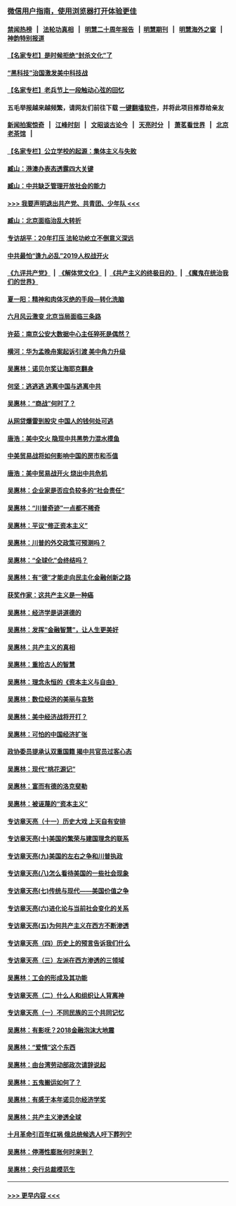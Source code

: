 ### [微信用户指南，使用浏览器打开体验更佳](https://github.com/gfw-breaker/banned-news1/blob/master/indexes/wechat-guide.md?t=0)
#### [禁闻热榜](热点新闻.md?t=0)  &nbsp;&nbsp;|&nbsp;&nbsp; [法轮功真相](https://github.com/gfw-breaker/truth/blob/master/README.md?t=0) &nbsp;&nbsp;|&nbsp;&nbsp; [明慧二十周年报告](https://github.com/gfw-breaker/mh-reports/blob/master/README.md?t=0) &nbsp;&nbsp;|&nbsp;&nbsp;[明慧期刊](https://github.com/gfw-breaker/mh-qikan) &nbsp;&nbsp;|&nbsp;&nbsp; [明慧海外之窗](https://github.com/gfw-breaker/mh-news/blob/master/README.md?t=0) &nbsp;&nbsp;|&nbsp;&nbsp; [神韵特别报道](https://github.com/gfw-breaker/mh-news/blob/master/shenyun.md?t=0)
#### [【名家专栏】是时候拒绝“封杀文化”了](../pages/nsc423/n11814093.md?t=02171533) 
#### [“黑科技”治国激发美中科技战](../pages/nsc423/n11638056.md?t=02171533) 
#### [【名家专栏】老兵节上一段触动心弦的回忆](../pages/nsc423/n11646016.md?t=02171533) 
#### 五毛举报越来越频繁，请网友们前往下载 [一键翻墙软件](https://github.com/gfw-breaker/ssr-accounts)，并将此项目推荐给亲友
#### [新闻拍案惊奇](https://github.com/gfw-breaker/banned-news1/blob/master/pages/link4.md) &nbsp;&nbsp;|&nbsp;&nbsp; [江峰时刻](https://github.com/gfw-breaker/banned-news1/blob/master/pages/link4.md) &nbsp;&nbsp;|&nbsp;&nbsp; [文昭谈古论今](https://github.com/gfw-breaker/banned-news1/blob/master/pages/link4.md) &nbsp;&nbsp;|&nbsp;&nbsp; [天亮时分](https://github.com/gfw-breaker/banned-news1/blob/master/pages/link4.md) &nbsp;&nbsp;|&nbsp;&nbsp; [萧茗看世界](https://github.com/gfw-breaker/banned-news1/blob/master/pages/link4.md) &nbsp;&nbsp;|&nbsp;&nbsp; [北京老茶馆](https://github.com/gfw-breaker/banned-news1/blob/master/pages/link4.md) &nbsp;&nbsp;|&nbsp;&nbsp; 
#### [【名家专栏】公立学校的起源：集体主义与失败](../pages/nsc423/n11601833.md?t=02171533) 
#### [臧山：港澳办表态透露四大关键](../pages/nsc423/n11421628.md?t=02171533) 
#### [臧山：中共缺乏管理开放社会的能力](../pages/nsc423/n11407457.md?t=02171533) 
#### [>>> 我要声明退出共产党、共青团、少年队 <<<](https://github.com/begood0513/goodnews/blob/master/quit/letter.md) 
#### [臧山：北京面临治乱大转折](../pages/nsc423/n11406895.md?t=02171533) 
#### [专访胡平：20年打压 法轮功屹立不倒意义深远](../pages/nsc423/n11398800.md?t=02171533) 
#### [中共最怕“逢九必乱”2019人权战开火](../pages/nsc423/n11385248.md?t=02171533) 
#### [《九评共产党》](https://github.com/begood0513/9ping.md/blob/master/README.md) &nbsp;|&nbsp; [《解体党文化》](../../../../jtdwh.md/blob/master/README.md)  &nbsp;|&nbsp; [《共产主义的终极目的》](../../../../gczydzjmd.md/blob/master/README.md) &nbsp;|&nbsp; [《魔鬼在统治我们的世界》](../../../../mgztzwmdsj.md/blob/master/README.md) 
#### [夏一阳：精神和肉体灭绝的手段—转化洗脑](../pages/nsc423/n11368250.md?t=02171533) 
#### [六月风云激变 北京当局面临三条路](../pages/nsc423/n11313668.md?t=02171533) 
#### [许茹：南京公安大数据中心主任猝死是偶然？](../pages/nsc423/n11064744.md?t=02171533) 
#### [横河：华为孟晚舟案起诉引渡 美中角力升级](../pages/nsc423/n11027230.md?t=02171533) 
#### [吴惠林：诺贝尔奖让海耶克翻身](../pages/nsc423/n10890049.md?t=02171533) 
#### [何坚：逃逃逃 逃离中国与逃离中共](../pages/nsc423/n10592891.md?t=02171533) 
#### [吴惠林：“商战”何时了？](../pages/nsc423/n10573558.md?t=02171533) 
#### [从网贷爆雷到股灾 中国人的钱何处可逃](../pages/nsc423/n10572800.md?t=02171533) 
#### [唐浩：美中交火 隐现中共黑势力混水摸鱼](../pages/nsc423/n10544040.md?t=02171533) 
#### [中美贸易战将如何影响中国的房市和币值](../pages/nsc423/n10543697.md?t=02171533) 
#### [唐浩：美中贸易战开火 烧出中共危机](../pages/nsc423/n10540126.md?t=02171533) 
#### [吴惠林：企业家是否应负较多的“社会责任”](../pages/nsc423/n10535022.md?t=02171533) 
#### [吴惠林：“川普奇迹”一点都不稀奇](../pages/nsc423/n10512808.md?t=02171533) 
#### [吴惠林：平议“修正资本主义”](../pages/nsc423/n10495724.md?t=02171533) 
#### [吴惠林：川普的外交政策可预测吗？](../pages/nsc423/n10462387.md?t=02171533) 
#### [吴惠林：“全球化”会终结吗？](../pages/nsc423/n10452838.md?t=02171533) 
#### [吴惠林：有“德”才能走向民主化金融创新之路](../pages/nsc423/n10432292.md?t=02171533) 
#### [获奖作家：这共产主义是一种癌](../pages/nsc423/n10431541.md?t=02171533) 
#### [吴惠林：经济学是讲道德的](../pages/nsc423/n10398014.md?t=02171533) 
#### [吴惠林：发挥“金融智慧”，让人生更美好](../pages/nsc423/n10375019.md?t=02171533) 
#### [吴惠林：共产主义的真相](../pages/nsc423/n10351394.md?t=02171533) 
#### [吴惠林：重拾古人的智慧](../pages/nsc423/n10337691.md?t=02171533) 
#### [吴惠林：理念永恒的《资本主义与自由》](../pages/nsc423/n10316274.md?t=02171533) 
#### [吴惠林：数位经济的美丽与哀愁](../pages/nsc423/n10292946.md?t=02171533) 
#### [吴惠林：美中经济战将开打？](../pages/nsc423/n10258825.md?t=02171533) 
#### [吴惠林：可怕的中国经济扩张](../pages/nsc423/n10219147.md?t=02171533) 
#### [政协委员提承认双重国籍 揭中共官员过客心态](../pages/nsc423/n10208809.md?t=02171533) 
#### [吴惠林：现代“桃花源记”](../pages/nsc423/n10185234.md?t=02171533) 
#### [吴惠林：富而有德的洛克斐勒](../pages/nsc423/n10142264.md?t=02171533) 
#### [吴惠林：被诬蔑的“资本主义”](../pages/nsc423/n10124816.md?t=02171533) 
#### [专访章天亮（十一）历史大戏 上天自有安排](../pages/nsc423/n10094905.md?t=02171533) 
#### [专访章天亮(十)美国的繁荣与建国理念的联系](../pages/nsc423/n10094899.md?t=02171533) 
#### [专访章天亮(九)美国的左右之争和川普执政](../pages/nsc423/n10094889.md?t=02171533) 
#### [专访章天亮(八)怎么看待美国的一些社会现象](../pages/nsc423/n10094857.md?t=02171533) 
#### [专访章天亮(七)传统与现代——美国价值之争](../pages/nsc423/n10093140.md?t=02171533) 
#### [专访章天亮(六)进化论与当前社会变化的关系](../pages/nsc423/n10092036.md?t=02171533) 
#### [专访章天亮(五)为何共产主义在西方不断渗透](../pages/nsc423/n10083620.md?t=02171533) 
#### [专访章天亮（四）历史上的预言告诉我们什么](../pages/nsc423/n10083606.md?t=02171533) 
#### [专访章天亮（三）左派在西方渗透的三领域](../pages/nsc423/n10081115.md?t=02171533) 
#### [吴惠林：工会的形成及其功能](../pages/nsc423/n10080633.md?t=02171533) 
#### [专访章天亮（二）什么人和组织让人背离神](../pages/nsc423/n10076637.md?t=02171533) 
#### [专访章天亮（一）不同民族的三个共同记忆](../pages/nsc423/n10074188.md?t=02171533) 
#### [吴惠林：有影呒？2018金融泡沫大地震](../pages/nsc423/n10040534.md?t=02171533) 
#### [吴惠林：“爱情”这个东西](../pages/nsc423/n10019423.md?t=02171533) 
#### [吴惠林：由台湾劳动部政次请辞说起](../pages/nsc423/n9979679.md?t=02171533) 
#### [吴惠林：五鬼搬运如何了？](../pages/nsc423/n9925338.md?t=02171533) 
#### [吴惠林：有感于本年诺贝尔经济学奖](../pages/nsc423/n9871883.md?t=02171533) 
#### [吴惠林：共产主义渗透全球](../pages/nsc423/n9812748.md?t=02171533) 
#### [十月革命引百年红祸 俄总统候选人吁下葬列宁](../pages/nsc423/n9810182.md?t=02171533) 
#### [吴惠林：停滞性膨胀何时来到？](../pages/nsc423/n9764136.md?t=02171533) 
#### [吴惠林：央行总裁模范生](../pages/nsc423/n9728134.md?t=02171533) 

----
#### [ >>> 更早内容 <<< ](../indexes/nsc423-earlier.md)
